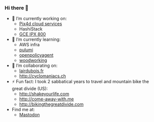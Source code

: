 ### Hi there 👋

- 🔭 I’m currently working on:
  - [Pix4d cloud services](https://github.com/Pix4D/)
  - HashiStack
  - [GCE IPX 800](https://github.com/marcaurele/gce-ipx800)
- 🌱 I’m currently learning:
  - AWS infra
  - [pulumi](https://github.com/pulumi/pulumi)
  - [openpolicyagent](https://github.com/open-policy-agent/opa)
  - [woodworking](https://www.lairdubois.fr/@marcaurele)
- 👯 I’m collaborating on:
  - [lairdubois.fr](https://github.com/lairdubois)
  - <http://cyclomaniacs.ch>
- ⚡ Fun fact: I took 2 sabbatical years to travel and mountain bike the great divide (US):
  - <http://shakeyourlife.com>
  - <http://come-away-with.me>
  - <http://bikingthegreatdivide.com>
- Find me at:
  - [Mastodon](https://mastodon.social/@marcaurele)
